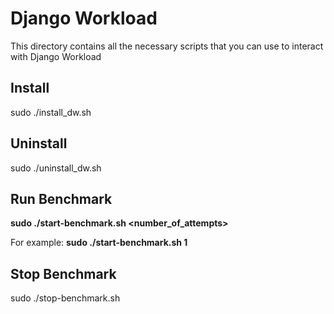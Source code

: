 # Django Workload

This directory contains all the necessary scripts that you can use to interact with Django Workload

## Install

sudo ./install_dw.sh

## Uninstall

sudo ./uninstall_dw.sh

## Run Benchmark

**sudo ./start-benchmark.sh <number_of_attempts>**

For example: **sudo ./start-benchmark.sh 1**

## Stop Benchmark

sudo ./stop-benchmark.sh
